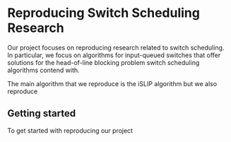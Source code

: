 # Reproducing Switch Scheduling Research
Our project focuses on reproducing research related to switch scheduling. 
In particular, we focus on algorithms for input-queued switches that offer
solutions for the head-of-line blocking problem switch scheduling algorithms
contend with.

The main algorithm that we reproduce is the iSLIP algorithm but we also
reproduce

## Getting started
To get started with reproducing our project  
